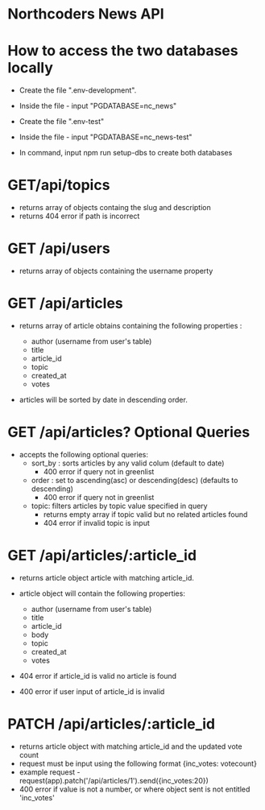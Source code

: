 # Northcoders News API

# How to access the two databases locally

- Create the file ".env-development".
- Inside the file - input "PGDATABASE=nc_news"

- Create the file ".env-test"
- Inside the file - input "PGDATABASE=nc_news-test"

- In command, input npm run setup-dbs to create both databases

# GET/api/topics

- returns array of objects containg the slug and description
- returns 404 error if path is incorrect

# GET /api/users

- returns array of objects containing the username property

# GET /api/articles

- returns array of article obtains containing the following properties :

  - author (username from user's table)
  - title
  - article_id
  - topic
  - created_at
  - votes

- articles will be sorted by date in descending order.

# GET /api/articles? Optional Queries

- accepts the following optional queries:
  - sort_by : sorts articles by any valid colum (default to date)
    - 400 error if query not in greenlist
  - order : set to ascending(asc) or descending(desc) (defaults to descending)
    - 400 error if query not in greenlist
  - topic: filters articles by topic value specified in query
    - returns empty array if topic valid but no related articles found
    - 404 error if invalid topic is input

# GET /api/articles/:article_id

- returns article object article with matching article_id.
- article object will contain the following properties:

  - author (username from user's table)
  - title
  - article_id
  - body
  - topic
  - created_at
  - votes

- 404 error if article_id is valid no article is found
- 400 error if user input of article_id is invalid

# PATCH /api/articles/:article_id

- returns article object with matching article_id and the updated vote count
- request must be input using the following format {inc_votes: votecount}
- example request - request(app).patch('/api/articles/1').send({inc_votes:20})
- 400 error if value is not a number, or where object sent is not entitled 'inc_votes'
